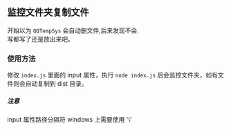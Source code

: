 ## 监控文件夹复制文件

开始以为 `QQTempSys` 会自动删文件,后来发现不会.<br />
写都写了还是放出来吧。 <br />

### 使用方法

修改 `index.js` 里面的 input 属性，执行 `node index.js` 后会监控文件夹，如有文件则会自动复制到 dist 目录。

##### 注意

input 属性路径分隔符 windows 上需要使用 '\\'
